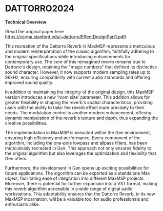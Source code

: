# DATTORRO2024

**Technical Overview**

(Read the original paper here https://ccrma.stanford.edu/~dattorro/EffectDesignPart1.pdf)

This recreation of the Dattorro Reverb in MaxMSP represents a meticulous and modern reinterpretation of the classic algorithm, faithfully adhering to the original specifications while introducing enhancements for contemporary use. The core of this reimagined reverb remains true to Dattorro's design, retaining the "magic numbers" that defined its distinctive sound character. However, it now supports modern sampling rates up to 96kHz, ensuring compatibility with current audio standards and offering improved sound quality.

In addition to maintaining the integrity of the original design, this MaxMSP version introduces a new 'room size' parameter. This addition allows for greater flexibility in shaping the reverb's spatial characteristics, providing users with the ability to tailor the reverb effect more precisely to their needs. The modulation control is another modern enhancement, offering dynamic manipulation of the reverb's texture and depth, thus expanding the creative possibilities.

The implementation in MaxMSP is executed within the Gen environment, ensuring high efficiency and performance. Every component of the algorithm, including the one-pole lowpass and allpass filters, has been meticulously recreated in Gen. This approach not only ensures fidelity to the original algorithm but also leverages the optimization and flexibility that Gen offers.

Furthermore, the development in Gen opens up exciting possibilities for future applications. The algorithm can be exported as a standalone Max object, facilitating ease of integration into different MaxMSP projects. Moreover, there is potential for further expansion into a VST format, making this reverb algorithm accessible in a wide range of digital audio workstations. This adaptability ensures that the Dattorro Reverb, in its new MaxMSP incarnation, will be a valuable tool for audio professionals and enthusiasts alike.
